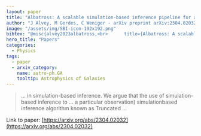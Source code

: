 ```yaml
---
layout: paper
title: "Albatross: A scalable simulation-based inference pipeline for analysing stellar streams in the Milky Way"
author: "J Alvey, M Gerdes, C Weniger - arXiv preprint arXiv:2304.02032, 2023 - arxiv.org"
image: "/assets/img/SBI-icon-192x192.png"
bibtex: "@misc{alvey2023albatross,<br>      title={Albatross: A scalable simulation-based inference pipeline for analysing stellar streams in the Milky Way}, <br>      author={James Alvey and Mathis Gerdes and Christoph Weniger},<br>      year={2023},<br>      eprint={2304.02032},<br>      archivePrefix={arXiv},<br>      primaryClass={astro-ph.GA}<br>}"
hero_title: "Papers"
categories:
  - Physics
tags:
  - paper
  - arxiv_category:
    name: astro-ph.GA
    tooltip: Astrophysics of Galaxies
---
```

>… in simulation-based inference. We argue that the use of simulation-based inference to … a particular observation) simulationbased inference algorithm known as Truncated …

Link to paper: [https://arxiv.org/abs/2304.02032](https://arxiv.org/abs/2304.02032)
